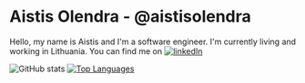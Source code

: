 # Aistis Olendra - @aistisolendra
Hello, my name is Aistis and I'm a software engineer. I'm currently living and working in Lithuania. You can find me on [![linkedIn](https://img.shields.io/badge/LinkedIn-0077B5?style=for-the-badge&logo=linkedin&logoColor=white)](https://www.linkedin.com/in/aistisolendra/)

![GitHub stats](https://github-readme-stats.vercel.app/api?username=aistisolendra&theme=apprentice&line_height=20&show_icons=true&count_private=true)
[![Top Languages](https://github-readme-stats.vercel.app/api/top-langs/?username=aistisolendra&layout=compact&theme=apprentice&card_width=280)](https://github.com/anuraghazra/github-readme-stats)
